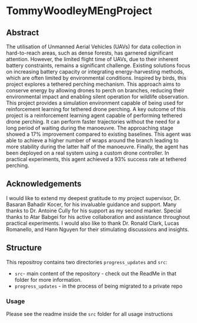 # TommyWoodleyMEngProject

## Abstract

The utilisation of Unmanned Aerial Vehicles (UAVs) for data collection in hard-to-reach areas, such as dense forests, has garnered significant attention. However, the limited flight time of UAVs, due to their inherent battery constraints, remains a significant challenge. Existing solutions focus on increasing battery capacity or integrating energy-harvesting methods, which are often limited by environmental conditions. Inspired by birds, this project explores a tethered perching mechanism. This approach aims to conserve energy by allowing drones to perch on branches, reducing their environmental impact and enabling silent operation for wildlife observation.
This project provides a simulation environment capable of being used for reinforcement learning for tethered drone perching. A key outcome of this project is a reinforcement learning agent capable of performing tethered drone perching. It can perform faster trajectories without the need for a long period of waiting during the manoeuvre. The approaching stage showed a 17% improvement compared to existing baselines. This agent was able to achieve a higher number of wraps around the branch leading to more stability during the latter half of the manoeuvre. Finally, the agent has been deployed on a real system using a custom drone controller. In practical experiments, this agent achieved a 93% success rate at tethered perching.

## Acknowledgements

I would like to extend my deepest gratitude to my project supervisor, Dr. Basaran Bahadir Kocer, for his invaluable guidance and support. Many thanks to Dr. Antoine Cully for his support as my second marker. Special thanks to Atar Babgei for his active collaboration and assistance throughout practical experiments. I would also like to thank Dr. Ronald Clark, Lucas Romanello, and Hann Nguyen for their stimulating discussions and insights.

## Structure
This repositroy contains two directories `progress_updates` and `src`:
- `src`- main content of the repository - check out the ReadMe in that folder for more information.
- `progress_updates` - in the process of being migrated to a private repo

### Usage
Please see the readme inside the `src` folder for all usage instructions

